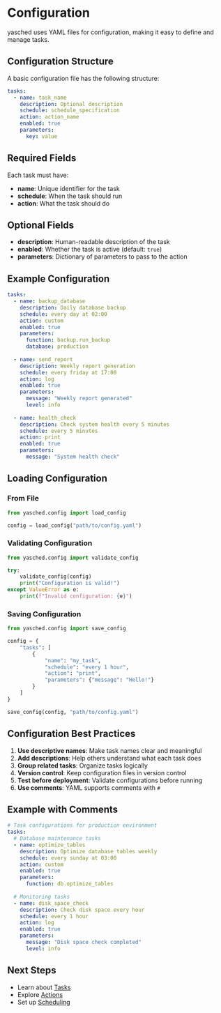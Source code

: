 # Configuration

yasched uses YAML files for configuration, making it easy to define and manage tasks.

## Configuration Structure

A basic configuration file has the following structure:

```yaml
tasks:
  - name: task_name
    description: Optional description
    schedule: schedule_specification
    action: action_name
    enabled: true
    parameters:
      key: value
```

## Required Fields

Each task must have:

- **name**: Unique identifier for the task
- **schedule**: When the task should run
- **action**: What the task should do

## Optional Fields

- **description**: Human-readable description of the task
- **enabled**: Whether the task is active (default: `true`)
- **parameters**: Dictionary of parameters to pass to the action

## Example Configuration

```yaml
tasks:
  - name: backup_database
    description: Daily database backup
    schedule: every day at 02:00
    action: custom
    enabled: true
    parameters:
      function: backup.run_backup
      database: production
  
  - name: send_report
    description: Weekly report generation
    schedule: every friday at 17:00
    action: log
    enabled: true
    parameters:
      message: "Weekly report generated"
      level: info
  
  - name: health_check
    description: Check system health every 5 minutes
    schedule: every 5 minutes
    action: print
    enabled: true
    parameters:
      message: "System health check"
```

## Loading Configuration

### From File

```python
from yasched.config import load_config

config = load_config("path/to/config.yaml")
```

### Validating Configuration

```python
from yasched.config import validate_config

try:
    validate_config(config)
    print("Configuration is valid!")
except ValueError as e:
    print(f"Invalid configuration: {e}")
```

### Saving Configuration

```python
from yasched.config import save_config

config = {
    "tasks": [
        {
            "name": "my_task",
            "schedule": "every 1 hour",
            "action": "print",
            "parameters": {"message": "Hello!"}
        }
    ]
}

save_config(config, "path/to/config.yaml")
```

## Configuration Best Practices

1. **Use descriptive names**: Make task names clear and meaningful
2. **Add descriptions**: Help others understand what each task does
3. **Group related tasks**: Organize tasks logically
4. **Version control**: Keep configuration files in version control
5. **Test before deployment**: Validate configurations before running
6. **Use comments**: YAML supports comments with `#`

## Example with Comments

```yaml
# Task configurations for production environment
tasks:
  # Database maintenance tasks
  - name: optimize_tables
    description: Optimize database tables weekly
    schedule: every sunday at 03:00
    action: custom
    enabled: true
    parameters:
      function: db.optimize_tables
  
  # Monitoring tasks
  - name: disk_space_check
    description: Check disk space every hour
    schedule: every 1 hour
    action: log
    enabled: true
    parameters:
      message: "Disk space check completed"
      level: info
```

## Next Steps

- Learn about [Tasks](../user-guide/tasks.md)
- Explore [Actions](../user-guide/actions.md)
- Set up [Scheduling](../user-guide/scheduling.md)
